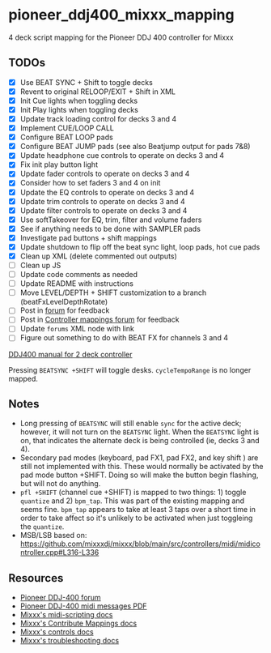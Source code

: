 # pioneer_ddj400_mixxx_mapping
4 deck script mapping for the Pioneer DDJ 400 controller for Mixxx

## TODOs

- [x] Use BEAT SYNC + Shift to toggle decks
- [x] Revent to original RELOOP/EXIT + Shift in XML
- [x] Init Cue lights when toggling decks
- [x] Init Play lights when toggling decks
- [x] Update track loading control for decks 3 and 4
- [x] Implement CUE/LOOP CALL
- [x] Configure BEAT LOOP pads
- [x] Configure BEAT JUMP pads (see also Beatjump output for pads 7&8)
- [x] Update headphone cue controls to operate on decks 3 and 4
- [x] Fix init play button light
- [x] Update fader controls to operate on decks 3 and 4
- [x] Consider how to set faders 3 and 4 on init
- [x] Update the EQ controls to operate on decks 3 and 4
- [x] Update trim controls to operate on decks 3 and 4
- [x] Update filter controls to operate on decks 3 and 4
- [x] Use softTakeover for EQ, trim, filter and volume faders
- [x] See if anything needs to be done with SAMPLER pads
- [x] Investigate pad buttons + shift mappings
- [x] Update shutdown to flip off the beat sync light, loop pads, hot cue pads
- [x] Clean up XML (delete commented out outputs)
- [ ] Clean up JS
- [ ] Update code comments as needed
- [ ] Update README with instructions
- [ ] Move LEVEL/DEPTH + SHIFT customization to a branch (beatFxLevelDepthRotate)
- [ ] Post in [forum](https://mixxx.discourse.group/t/pioneer-ddj-400/17476) for feedback
- [ ] Post in [Controller mappings forum](https://mixxx.discourse.group/c/controller-mappings/10) for feedback
- [ ] Update `forums` XML node with link
- [ ] Figure out something to do with BEAT FX for channels 3 and 4

[DDJ400 manual for 2 deck controller](https://manual.mixxx.org/2.3/en/hardware/controllers/pioneer_ddj_400.html)

Pressing `BEATSYNC +SHIFT` will toggle desks. `cycleTempoRange` is no longer mapped.
## Notes

- Long pressing of `BEATSYNC` will still enable `sync` for the active deck; however,
  it will not turn on the `BEATSYNC` light. When the `BEATSYNC` light is on, that
  indicates the alternate deck is being controlled (ie, decks 3 and 4).
- Secondary pad modes (keyboard, pad FX1, pad FX2, and key shift ) are still not
  implemented with this. These would normally be activated by the pad mode
  button +SHIFT. Doing so will make the button begin flashing, but will not do
  anything.
- `pfl +SHIFT` (channel cue +SHIFT) is mapped to two things: 1) toggle
  `quantize` and 2) `bpm_tap`. This was part of the existing mapping and seems
  fine. `bpm_tap` appears to take at least 3 taps over a short time in order to
  take affect so it's unlikely to be activated when just toggleing the `quantize`.
- MSB/LSB based on: https://github.com/mixxxdj/mixxx/blob/main/src/controllers/midi/midicontroller.cpp#L316-L336

## Resources

- [Pioneer DDJ-400 forum](https://mixxx.discourse.group/t/pioneer-ddj-400/17476)
- [Pioneer DDJ-400 midi messages PDF](https://www.pioneerdj.com/-/media/pioneerdj/software-info/controller/ddj-400/ddj-400_midi_message_list_e1.pdf?la=en&hash=21267BEBE0C043449CBC2A039996279E3D14B8EB)
- [Mixxx's midi-scripting docs](https://github.com/mixxxdj/mixxx/wiki/Midi-Scripting)
- [Mixxx's Contribute Mappings docs](https://github.com/mixxxdj/mixxx/wiki/Contributing-Mappings)
- [Mixxx's controls docs](https://manual.mixxx.org/2.3/en/chapters/appendix/mixxx_controls.html)
- [Mixxx's troubleshooting docs](https://github.com/mixxxdj/mixxx/wiki/troubleshooting)

